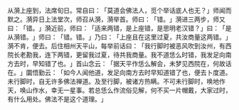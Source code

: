 从漪上座到，法席旬日。常自曰：​「莫道会佛法人，觅个举话底人也无？​」师闻而默之。漪异日上法堂次，师召从漪，漪举首。师曰：​「错。​」漪进三两步，师又曰：​「错。​」漪近前，师曰：​「适来两错，是上座错，是思明老汉错？​」曰：​「是从漪错。​」师曰：​「错。错。​」乃曰：​「上座且在这里过夏，共汝商量这两错。​」漪不肯，便去。后住相州天平山，每举前话曰：​「我行脚时被恶风吹到汝州，有西院长老勘我，连下两错，更留我过夏，待共我商量。我不道恁么时错，我发足向南方去时，早知错了也。​」首山念云：​「据天平作恁么解会，未梦见西院在，何故话在。​」圜悟勤云：​「如今人闻他道，发足向南方去时早知道错了也，便去卜度道。未行脚时，自无许多佛法禅道。及至行脚，被诸方热瞒。不可未行脚时，唤地作天，唤山作水，幸无一星事。若总恁么作流俗见解，何不买一片帽戴，大家过时，有什么用处。佛法不是这个道理。​」